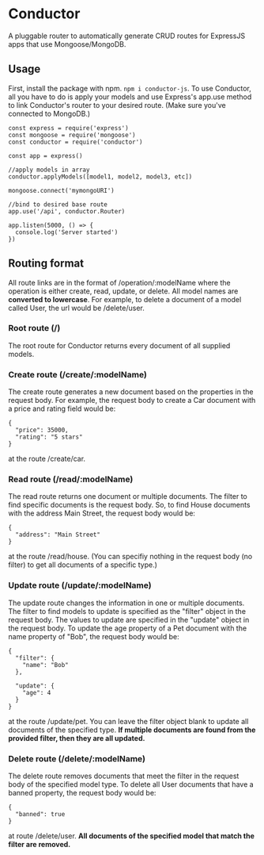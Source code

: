 # Conductor
A pluggable router to automatically generate CRUD routes for ExpressJS apps that use Mongoose/MongoDB.

## Usage
First, install the package with npm. `npm i conductor-js`.
To use Conductor, all you have to do is apply your models and use Express's app.use method to link Conductor's router to your desired route.
(Make sure you've connected to MongoDB.)
```
const express = require('express')
const mongoose = require('mongoose')
const conductor = require('conductor')

const app = express()

//apply models in array
conductor.applyModels([model1, model2, model3, etc])

mongoose.connect('mymongoURI')

//bind to desired base route
app.use('/api', conductor.Router)

app.listen(5000, () => {
  console.log('Server started')
})
```
## Routing format
All route links are in the format of /operation/:modelName where the operation is either create, read, update, or delete.
All model names are **converted to lowercase**. For example, to delete a document of a model called User, the url would be /delete/user.

### Root route (/)
The root route for Conductor returns every document of all supplied models. 

### Create route (/create/:modelName)
The create route generates a new document based on the properties in the request body. For example, the request body to create a Car document with a price and rating field would be:
```
{
  "price": 35000,
  "rating": "5 stars"
}
```
at the route /create/car.

### Read route (/read/:modelName)
The read route returns one document or multiple documents. The filter to find specific documents is the request body. So, to find House documents with the address Main Street, the request body would be:
```
{
  "address": "Main Street"
}
```
at the route /read/house.
(You can specifiy nothing in the request body (no filter) to get all documents of a specific type.)

### Update route (/update/:modelName)
The update route changes the information in one or multiple documents. The filter to find models to update is specified as the "filter" object in the request body. The values to update are specified in the "update" object in the request body. To update the age property of a Pet document with the name property of "Bob", the request body would be:
```
{
  "filter": {
    "name": "Bob"
  },
  
  "update": {
    "age": 4
  }
}
```
at the route /update/pet.
You can leave the filter object blank to update all documents of the specified type. **If multiple documents are found from the provided filter, then they are all updated.**

### Delete route (/delete/:modelName)
The delete route removes documents that meet the filter in the request body of the specified model type. To delete all User documents that have a banned property, the request body would be:
```
{
  "banned": true
}
```
at route /delete/user. **All documents of the specified model that match the filter are removed.**
